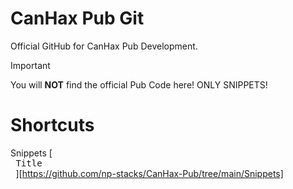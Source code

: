 # CanHax Pub Git
Official GitHub for CanHax Pub Development.

> [!IMPORTANT]
> You will **NOT** find the official Pub Code here! ONLY SNIPPETS!

# Shortcuts
Snippets [<kbd> <br> Title <br> </kbd>][https://github.com/np-stacks/CanHax-Pub/tree/main/Snippets]
